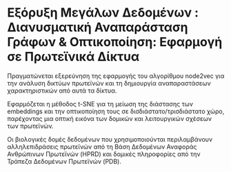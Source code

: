 # Εξόρυξη Μεγάλων Δεδομένων : Διανυσματική Αναπαράσταση Γράφων & Οπτικοποίηση: Εφαρμογή σε Πρωτεϊνικά Δίκτυα

Πραγματώνεται εξερεύνηση της εφαρμογής του αλγορίθμου node2vec για την ανάλυση δικτύων πρωτεϊνών και τη δημιουργία αναπαραστάσεων χαρακτηριστικών από αυτά τα δίκτυα. 

Εφαρμόζεται η μέθοδος t-SNE για τη μείωση της διάστασης των embeddings και την οπτικοποίηση τους σε δισδιάστατο/τρισδιάστατο χώρο, παρέχοντας μια οπτική εικόνα των δομικών και λειτουργικών σχέσεων των πρωτεϊνών. 

Οι βιολογικές δομές δεδομένων που χρησιμοποιούνται περιλαμβάνουν αλληλεπιδράσεις πρωτεϊνών από τη Βάση Δεδομένων Αναφοράς Ανθρώπινων Πρωτεϊνών (HPRD) και δομικές πληροφορίες από την Τράπεζα Δεδομένων Πρωτεϊνών (PDB).
